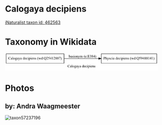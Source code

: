 
Calogaya decipiens
==================
  
[iNaturalist taxon id: 462563](https://www.inaturalist.org/taxa/462563)
# Taxonomy in Wikidata
  
![Calogaya decipiens](../wikidata_schemas/Calogaya_decipiens.gv.png)
# Photos

## by: Andra Waagmeester
  
![taxon57237196](https://inaturalist-open-data.s3.amazonaws.com/photos/61774202/medium.jpg)